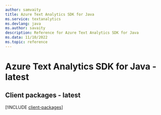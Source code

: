 ```yaml
---
author: samvaity
title: Azure Text Analytics SDK for Java
ms.service: textanalytics
ms.devlang: java
ms.author: savaity
description: Reference for Azure Text Analytics SDK for Java
ms.data: 11/10/2022
ms.topic: reference
---
```

# Azure Text Analytics SDK for Java - latest

## Client packages - latest
[!INCLUDE [client-packages](text-analytics-client-index.md)]